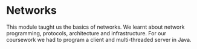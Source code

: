 # Networks
This module taught us the basics of networks. We learnt about network programming, protocols, architecture and infrastructure. For our coursework we had to program a client and multi-threaded server in Java.
